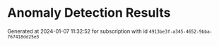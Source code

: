 # Anomaly Detection Results


<sup>Generated at 2024-01-07 11:32:52 for subscription with id `4913be3f-a345-4652-9bba-767418dd25e3`</sup>
